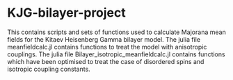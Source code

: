 # KJG-bilayer-project
This contains scripts and sets of functions used to calculate Majorana mean fields for the Kitaev Heisenberg Gamma bilayer model. 
The julia file meanfieldcalc.jl contains functions to treat the model with anisotropic couplings. 
The julia file Bilayer_isotropic_meanfieldcalc.jl contains functions which have been optimised to treat the case of disordered spins and isotropic coupling constants.  

